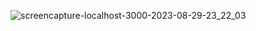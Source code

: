 ![screencapture-localhost-3000-2023-08-29-23_22_03](https://github.com/chetanjoshi1998/Hospital-landing-page/assets/90205572/e82f747d-a053-43bc-b612-0822a3437dcf)
